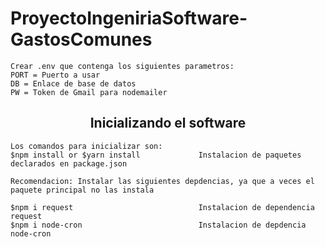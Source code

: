 # ProyectoIngeniriaSoftware-GastosComunes
```
Crear .env que contenga los siguientes parametros:
PORT = Puerto a usar
DB = Enlace de base de datos
PW = Token de Gmail para nodemailer
```


<h2 style="text-align:center"> Inicializando el software </h2>

```
Los comandos para inicializar son:
$npm install or $yarn install             Instalacion de paquetes declarados en package.json

Recomendacion: Instalar las siguientes depdencias, ya que a veces el paquete principal no las instala

$npm i request                            Instalacion de dependencia request
$npm i node-cron                          Instalacion de depdencia node-cron

```


